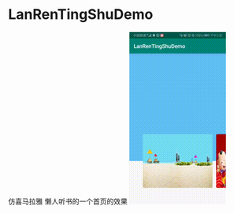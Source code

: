# LanRenTingShuDemo
仿喜马拉雅 懒人听书的一个首页的效果
![image](https://github.com/zhangqifan1/LanRenTingShuDemo/blob/master/app/src/main/res/drawable/a.gif)
